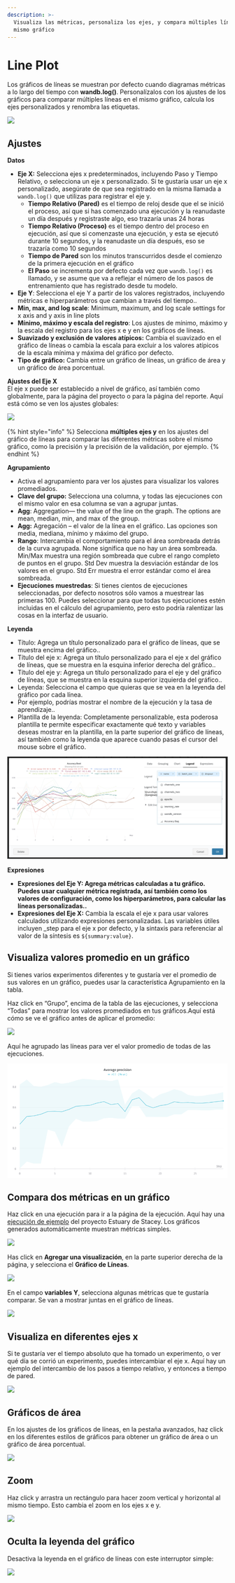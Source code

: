 ```yaml
---
description: >-
  Visualiza las métricas, personaliza los ejes, y compara múltiples líneas en el
  mismo gráfico
---
```


# Line Plot

 Los gráficos de líneas se muestran por defecto cuando diagramas métricas a lo largo del tiempo con **wandb.log\(\)**. Personalízalos con los ajustes de los gráficos para comparar múltiples líneas en el mismo gráfico, calcula los ejes personalizados y renombra las etiquetas.

![](../../../../.gitbook/assets/line-plot-example.png)

## Ajustes

**Datos**

* **Eje X:** Selecciona ejes x predeterminados, incluyendo Paso y Tiempo Relativo, o selecciona un eje x personalizado. Si te gustaría usar un eje x personalizado, asegúrate de que sea registrado en la misma llamada a `wandb.log()` que utilizas para registrar el eje y.
  * **Tiempo Relativo \(Pared\)** es el tiempo de reloj desde que el se inició el proceso, así que si has comenzado una ejecución y la reanudaste un día después y registraste algo, eso trazaría unas 24 horas
  * **Tiempo Relativo \(Proceso\)** es el tiempo dentro del proceso en ejecución, así que si comenzaste una ejecución, y esta se ejecutó durante 10 segundos, y la reanudaste un día después, eso se trazaría como 10 segundos
  * **Tiempo de Pared** son los minutos transcurridos desde el comienzo de la primera ejecución en el gráfico
  * **El Paso** se incrementa por defecto cada vez que `wandb.log()` es llamado, y se asume que va a reflejar el número de los pasos de entrenamiento que has registrado desde tu modelo.
* **Eje Y**: Selecciona el eje Y a partir de los valores registrados, incluyendo métricas e hiperparámetros que cambian a través del tiempo..
* **Min, max, and log scale**: Minimum, maximum, and log scale settings for x axis and y axis in line plots
* **Mínimo, máximo y escala del registro**: Los ajustes de mínimo, máximo y la escala del registro para los ejes x e y en los gráficos de líneas.
* **Suavizado y exclusión de valores atípicos:** Cambia el suavizado en el gráfico de líneas o cambia la escala para excluir a los valores atípicos de la escala mínima y máxima del gráfico por defecto.
* **Tipo de gráfico:** Cambia entre un gráfico de líneas, un gráfico de área y un gráfico de área porcentual.

**Ajustes del Eje X**  
El eje x puede ser establecido a nivel de gráfico, así también como globalmente, para la página del proyecto o para la página del reporte. Aquí está cómo se ven los ajustes globales:

![](../../../../.gitbook/assets/x-axis-global-settings.png)

{% hint style="info" %}
Selecciona **múltiples ejes y** en los ajustes del gráfico de líneas para comparar las diferentes métricas sobre el mismo gráfico, como la precisión y la precisión de la validación, por ejemplo.
{% endhint %}

**Agrupamiento**

* Activa el agrupamiento para ver los ajustes para visualizar los valores promediados.
* **Clave del grupo:** Selecciona una columna, y todas las ejecuciones con el mismo valor en esa columna se van a agrupar juntas.
* **Agg**: Aggregation— the value of the line on the graph. The options are mean, median, min, and max of the group.
* **Agg:** Agregación – el valor de la línea en el gráfico. Las opciones son media, mediana, mínimo y máximo del grupo.
* **Rango**: Intercambia el comportamiento para el área sombreada detrás de la curva agrupada. None significa que no hay un área sombreada. Min/Max muestra una región sombreada que cubre el rango completo de puntos en el grupo. Std Dev muestra la desviación estándar de los valores en el grupo. Std Err muestra el error estándar como el área sombreada.
* **Ejecuciones muestredas**: Si tienes cientos de ejecuciones seleccionadas, por defecto nosotros sólo vamos a muestrear las primeras 100. Puedes seleccionar para que todas tus ejecuciones estén incluidas en el cálculo del agrupamiento, pero esto podría ralentizar las cosas en la interfaz de usuario.

**Leyenda**

* Título: Agrega un título personalizado para el gráfico de líneas, que se muestra encima del gráfico..
* Título del eje x: Agrega un título personalizado para el eje x del gráfico de líneas, que se muestra en la esquina inferior derecha del gráfico.. 
* Título del eje y: Agrega un título personalizado para el eje y del gráfico de líneas, que se muestra en la esquina superior izquierda del gráfico.. 
* Leyenda: Selecciona el campo que quieras que se vea en la leyenda del gráfico por cada línea. 
* Por ejemplo, podrías mostrar el nombre de la ejecución y la tasa de aprendizaje.. 
* Plantilla de la leyenda: Completamente personalizable, esta poderosa plantilla te permite especificar exactamente qué texto y variables deseas mostrar en la plantilla, en la parte superior del gráfico de líneas, así también como la leyenda que aparece cuando pasas el cursor del mouse sobre el gráfico.

![Editando la leyenda del gr&#xE1;fico de l&#xED;neas para mostrar los hiperpar&#xE1;metros](../../../../.gitbook/assets/screen-shot-2021-01-08-at-11.33.04-am.png)

 **Expresiones**

* **Expresiones del Eje Y: Agrega métricas calculadas a tu gráfico. Puedes usar cualquier métrica registrada, así también como los valores de configuración, como los hiperparámetros, para calcular las líneas personalizadas..** 
* **Expresiones del Eje X:** Cambia la escala el eje x para usar valores calculados utilizando expresiones personalizadas. Las variables útiles incluyen \_step para el eje x por defecto, y la sintaxis para referenciar al valor de la síntesis es `${summary:value}`.

## Visualiza valores promedio en un gráfico

Si tienes varios experimentos diferentes y te gustaría ver el promedio de sus valores en un gráfico, puedes usar la característica Agrupamiento en la tabla. 

Haz click en “Grupo”, encima de la tabla de las ejecuciones, y selecciona “Todas” para mostrar los valores promediados en tus gráficos.Aquí está cómo se ve el gráfico antes de aplicar el promedio: 

![](../../../../.gitbook/assets/demo-precision-lines.png)

Aquí he agrupado las líneas para ver el valor promedio de todas de las ejecuciones.

![](../../../../.gitbook/assets/demo-average-precision-lines%20%282%29%20%281%29.png)

## Compara dos métricas en un gráfico

Haz click en una ejecución para ir a la página de la ejecución. Aquí hay una [ejecución de ejemplo](https://app.wandb.ai/stacey/estuary/runs/9qha4fuu?workspace=user-carey) del proyecto Estuary de Stacey. Los gráficos generados automáticamente muestran métricas simples.

![](https://downloads.intercomcdn.com/i/o/146033177/0ea3cdea62bdfca1211ce408/Screen+Shot+2019-09-04+at+9.08.55+AM.png)

  
Has click en **Agregar una visualización**, en la parte superior derecha de la página, y selecciona el **Gráfico de Líneas**.

![](https://downloads.intercomcdn.com/i/o/142936481/d0648728180887c52ab46549/image.png)

En el campo **variables Y**, selecciona algunas métricas que te gustaría comparar. Se van a mostrar juntas en el gráfico de líneas.

![](https://downloads.intercomcdn.com/i/o/146033909/899fc05e30795a1d7699dc82/Screen+Shot+2019-09-04+at+9.10.52+AM.png)

## Visualiza en diferentes ejes x

Si te gustaría ver el tiempo absoluto que ha tomado un experimento, o ver qué día se corrió un experimento, puedes intercambiar el eje x. Aquí hay un ejemplo del intercambio de los pasos a tiempo relativo, y entonces a tiempo de pared.

![](../../../../.gitbook/assets/howto-use-relative-time-or-wall-time.gif)

## Gráficos de área

En los ajustes de los gráficos de líneas, en la pestaña avanzados, haz click en los diferentes estilos de gráficos para obtener un gráfico de área o un gráfico de área porcentual.

![](../../../../.gitbook/assets/2020-02-27-10.49.10.gif)

## Zoom

Haz click y arrastra un rectángulo para hacer zoom vertical y horizontal al mismo tiempo. Esto cambia el zoom en los ejes x e y.

![](../../../../.gitbook/assets/2020-02-24-08.46.53.gif)

## Oculta la leyenda del gráfico

  
Desactiva la leyenda en el gráfico de líneas con este interruptor simple:

![](../../../../.gitbook/assets/demo-hide-legend.gif)

